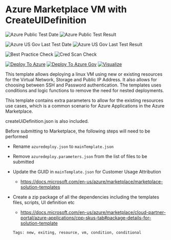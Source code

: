 # Azure Marketplace VM with CreateUIDefinition

![Azure Public Test Date](https://azurequickstartsservice.blob.core.windows.net/badges/demos/100-marketplace-sample/PublicLastTestDate.svg)
![Azure Public Test Result](https://azurequickstartsservice.blob.core.windows.net/badges/demos/100-marketplace-sample/PublicDeployment.svg)

![Azure US Gov Last Test Date](https://azurequickstartsservice.blob.core.windows.net/badges/demos/100-marketplace-sample/FairfaxLastTestDate.svg)
![Azure US Gov Last Test Result](https://azurequickstartsservice.blob.core.windows.net/badges/demos/100-marketplace-sample/FairfaxDeployment.svg)

![Best Practice Check](https://azurequickstartsservice.blob.core.windows.net/badges/demos/100-marketplace-sample/BestPracticeResult.svg)
![Cred Scan Check](https://azurequickstartsservice.blob.core.windows.net/badges/demos/100-marketplace-sample/CredScanResult.svg)

[![Deploy To Azure](https://raw.githubusercontent.com/fathym-it/azure-quickstart-templates/master/1-CONTRIBUTION-GUIDE/images/deploytoazure.svg?sanitize=true)](https://portal.azure.com/#create/Microsoft.Template/uri/https%3A%2F%2Fraw.githubusercontent.com%2Ffathym-it%2Fazure-quickstart-templates%2Fmaster%2Fdemos%2F100-marketplace-sample%2Fazuredeploy.json/createUIDefinitionUri/https%3A%2F%2Fraw.githubusercontent.com%2Ffathym-it%2Fazure-quickstart-templates%2Fmaster%2F100-marketplace-sample%2FcreateUiDefinition.json)
[![Deploy To Azure Gov](https://raw.githubusercontent.com/fathym-it/azure-quickstart-templates/master/1-CONTRIBUTION-GUIDE/images/deploytoazuregov.svg?sanitize=true)](https://portal.azure.us/#create/Microsoft.Template/uri/https%3A%2F%2Fraw.githubusercontent.com%2Ffathym-it%2Fazure-quickstart-templates%2Fmaster%2Fdemos%2F100-marketplace-sample%2Fazuredeploy.json/createUIDefinitionUri/https%3A%2F%2Fraw.githubusercontent.com%2Ffathym-it%2Fazure-quickstart-templates%2Fmaster%2F100-marketplace-sample%2FcreateUiDefinition.json)
[![Visualize](https://raw.githubusercontent.com/fathym-it/azure-quickstart-templates/master/1-CONTRIBUTION-GUIDE/images/visualizebutton.svg?sanitize=true)](http://armviz.io/#/?load=https%3A%2F%2Fraw.githubusercontent.com%2Ffathym-it%2Fazure-quickstart-templates%2Fmaster%2Fdemos%2F100-marketplace-sample%2Fazuredeploy.json)

This template allows deploying a linux VM using new or existing resources for the Virtual Network, Storage and Public IP Address.  It also allows for choosing between SSH and Password authentication.  The templates uses conditions and logic functions to remove the need for nested deployments.

This template contains extra parameters to allow for the existing resources use cases, which is a common scenario for Azure Applications in the Azure Marketplace.

createUiDefinition.json is also included.

Before submitting to Marketplace, the following steps will need to be performed

- Rename ```azuredeploy.json``` to ```mainTemplate.json```
- Remove ```azuredeploy.parameters.json``` from the list of files to be submitted
- Update the GUID in ```mainTemplate.json``` for Customer Usage Attribution
  - https://docs.microsoft.com/en-us/azure/marketplace/marketplace-solution-templates
- Create a zip package of all the dependencies including the templates files, scripts, UI definition etc
  - https://docs.microsoft.com/en-us/azure/marketplace/cloud-partner-portal/azure-applications/cpp-skus-tab#package-details-for-solution-template 
  
  `Tags: new, exiting, resource, vm, condition, conditional`
